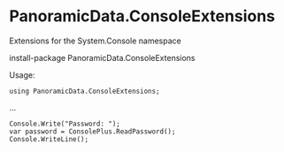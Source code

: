# PanoramicData.ConsoleExtensions
Extensions for the System.Console namespace

install-package PanoramicData.ConsoleExtensions

Usage:

```
using PanoramicData.ConsoleExtensions;
```
...
```
Console.Write("Password: ");
var password = ConsolePlus.ReadPassword();
Console.WriteLine();
```
